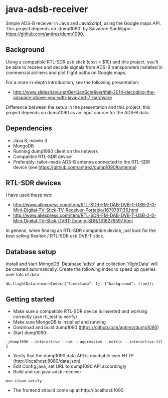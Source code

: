 java-adsb-receiver
==================

Simple ADS-B receiver in Java and JavaScript, using the Google maps API.
This project depends on 'dump1090' by Salvatore Sanfilippo: https://github.com/antirez/dump1090.
 
Background
---
Using a compatible RTL-SDR usb stick (cost < $10) and this project, you'll be able to receive and decode signals 
from ADS-B transponders installed in commercial airliners and plot flight paths on Google maps.

For a more in-depth introduction, see the following presentation:
* http://www.slideshare.net/BertJanSchrijver/jfall-2014-decoding-the-airspace-above-you-with-java-and-7-hardware

Difference between the setup in the presentation and this project: this project depends on dump1090
as an input source for the ADS-B data. 

Dependencies
---
- Java 8, maven 3
- MongoDB
- Running dump1090 client on the network
- Compatible RTL-SDR device
- Preferably: tailor-made ADS-B antenna connected to the RTL-SDR device (see https://github.com/antirez/dump1090#antenna)

RTL-SDR devices
---
I have used these two:
* http://www.aliexpress.com/item/RTL-SDR-FM-DAB-DVB-T-USB-2-0-Mini-Digital-TV-Stick-TV-Receiver-Portable/1670781135.html
* http://www.aliexpress.com/item/RTL-SDR-FM-DAB-DVB-T-USB-2-0-Mini-Digital-TV-Stick-DVBT-Dongle-SDR/1316276597.html

In general, when finding an RTL-SDR compatible device, just look for the best selling Realtek / RTL-SDR usb DVB-T stick.


Database setup
---
Install and start MongoDB. Database 'adsb' and collection 'flightData' will be created automatically.
Create the following index to speed up queries over lots of data:
```
db.flightData.ensureIndex({"timestamp": 1}, {"background": true});
```

Getting started
---
* Make sure a compatible RTL-SDR device is inserted and working correctly (use rtl_test to verify)
* Make sure MongoDB is installed and running
* Download and build dump1090 (https://github.com/antirez/dump1090)
* Start dump1090:
```
./dump1090 --interactive --net --aggressive --metric --interactive-ttl 5
```
* Verify that the dump1090 data API is reachable over HTTP (http://localhost:8080/data.json)
* Edit Config.java, set URL to dump1090 API accordingly
* Build and run java-adsb-receiver
```
mvn clean verify
```
* The frontend should come up at http://localhost:1090


